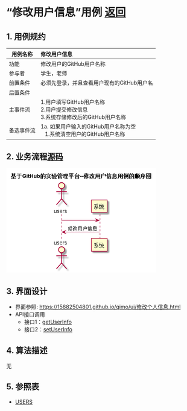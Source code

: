 # “修改用户信息”用例 [返回](../README.md)
## 1. 用例规约

|用例名称|修改用户信息|
|-------|:-------------|
|功能|修改用户的GitHub用户名称|
|参与者|学生，老师|
|前置条件|必须先登录，并且查看用户现有的GitHub用户名|
|后置条件| |
|主事件流| 1.用户填写GitHub用户名称 <br/> 2.用户提交修改信息 <br/>3.系统存储修改后的GitHub用户名称|
|备选事件流|1a. 如果用户输入的GitHub用户名称为空 <br/>&nbsp;&nbsp; 1.系统清空用户的GitHub用户名称|

## 2. 业务流程[源码](../src/修改用户信息用例.puml)
![sequence1](../修改用户信息用例.png) 

## 3. 界面设计
- 界面参照: https://15882504801.github.io/qimo/ui/修改个人信息.html
- API接口调用
    - 接口1：[getUserInfo](../接口/getUserInfo.md)
    - 接口2：[setUserInfo](../接口/setUserInfo.md)
    
## 4. 算法描述
无
    
## 5. 参照表
- [USERS](../数据库设计.md/#USERS)